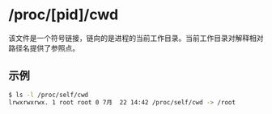 # /proc/[pid]/cwd

该文件是一个符号链接，链向的是进程的当前工作目录。当前工作目录对解释相对路径名提供了参照点。

## 示例

```sh
$ ls -l /proc/self/cwd
lrwxrwxrwx. 1 root root 0 7月  22 14:42 /proc/self/cwd -> /root
```
